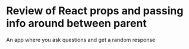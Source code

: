 # Review of React props and passing info around between parent
An app where you ask questions and get a random response

